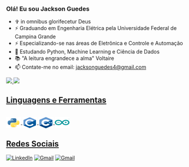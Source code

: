 ### Olá! Eu sou Jackson Guedes 

- ✞  in omnibus glorifecetur Deus
- ⚡ Graduando em Engenharia Elétrica pela Universidade Federal de Campina Grande
- ⚡ Especializando-se nas áreas de Eletrônica e Controle e Automação
- 🌱 Estudando Python, Machine Learning e Ciência de Dados
- 📚 "A leitura engrandece a alma" Voltaire
- 📫 Contate-me no email: jacksonguedes4@gmail.com

<div>
  <a href="https://github.com/jacksonguedes">
  <img height="180em" src="http://github-readme-stats.vercel.app/api?username=jacksonguedes&show_icons=true&theme=dark&include_all_comits=true&count_private=true"/_>
   <img height="180em" src="http://github-readme-stats.vercel.app/api/top-langs/?username=jacksonguedes&layout=compact&langs_count=16&theme=dark"/_>
<div>
  
  ## Linguagens e Ferramentas
    
<div style="display: incline_block"><br>
  <img align="center" alt="Jack-Python" height="30" width="40" src="http://raw.githubusercontent.com/devicons/devicon/master/icons/python/python-original.svg">
  <img align="center" alt="Jack-C" height="30" width="40" src="http://raw.githubusercontent.com/devicons/devicon/master/icons/c/c-original.svg">
  <img align="center" alt="Jack-c++" height="30" width="40" src="https://raw.githubusercontent.com/devicons/devicon/master/icons/cplusplus/cplusplus-original.svg">
  <img align="center" alt="Jack-Arduino" height="30" width="40" src="https://raw.githubusercontent.com/devicons/devicon/master/icons/arduino/arduino-original.svg">
</div>

 ## Redes Sociais

 <div>
  <a href="https://www.linkedin.com/in/jackson-guedes-8a9b54101/" target="_blank"><img src="https://img.shields.io/badge/LinkedIn-0077B5?style=for-the-badge&logo=linkedin&logoColor=white" alt="LinkedIn" target="_blank"></a>
  <a href="mailto:jacksonguedes4@gmail.com"><img src="https://img.shields.io/badge/Gmail-D14836?style=for-the-badge&logo=gmail&logoColor=white" alt="Gmail"></a>
   <a href="https://www.instagram.com/jackson_guedess/" target="_blank"><img src="https://img.shields.io/badge/Instagram-E4405F?style=for-the-badge&logo=instagram&logoColor=white" alt="Gmail"></a>
 </div>
